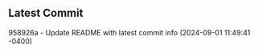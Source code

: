 
## Latest Commit
958926a - Update README with latest commit info (2024-09-01 11:49:41 -0400) <Yunxi-Zhou>
